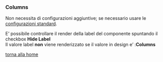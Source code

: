 ### Columns
Non necessita di configurazioni aggiuntive; se necessario usare le [configurazioni standard](../../base.md#Neicomponentisonogestiteleseguentiproprietà).

E’ possibile controllare il render della label del componente spuntando il checkbox **Hide Label**  
Il valore label **non** viene renderizzato se il valore in design e’ :**Columns**

[torna alla home](../../index.md)
